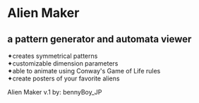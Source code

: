 # Alien Maker

## a pattern generator and automata viewer

✦creates symmetrical patterns<br>✦customizable dimension parameters<br>✦able to animate using Conway's Game of Life rules<br>✦create posters of your favorite aliens

Alien Maker v.1
by: bennyBoy_JP

